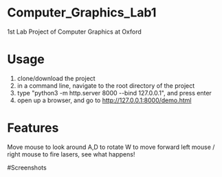 # Computer_Graphics_Lab1
1st Lab Project of Computer Graphics at Oxford

# Usage
1. clone/download the project
2. in a command line, navigate to the root directory of the project
3. type "python3 -m http.server 8000 --bind 127.0.0.1", and press enter
4. open up a browser, and go to http://127.0.0.1:8000/demo.html


# Features
Move mouse to look around
A,D to rotate
W to move forward
left mouse / right mouse to fire lasers, see what happens!

#Screenshots
